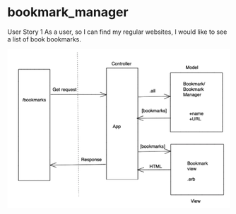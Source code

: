 # bookmark_manager

User Story 1
As a user, so I can find my regular websites,
I would like to see a list of book bookmarks.

![Image](./public/images/Chapter_one_domain_model.png)